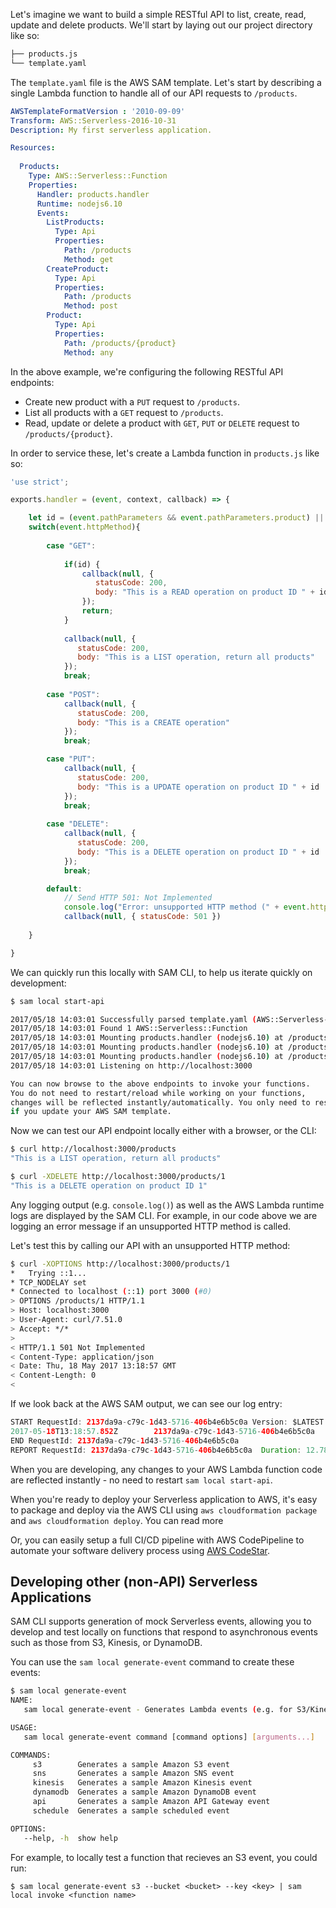 
Let's imagine we want to build a simple RESTful API to list, create, read, update and delete products. We'll start by laying out our project directory like so:

```bash
├── products.js
└── template.yaml
```

The `template.yaml` file is the AWS SAM template. Let's start by describing a single Lambda function to handle all of our API requests to `/products`.

```yaml
AWSTemplateFormatVersion : '2010-09-09'
Transform: AWS::Serverless-2016-10-31
Description: My first serverless application.

Resources:
            
  Products:
    Type: AWS::Serverless::Function
    Properties:
      Handler: products.handler
      Runtime: nodejs6.10
      Events:
        ListProducts:
          Type: Api
          Properties:
            Path: /products
            Method: get
        CreateProduct:
          Type: Api
          Properties:
            Path: /products
            Method: post
        Product:
          Type: Api
          Properties:
            Path: /products/{product}
            Method: any

```

In the above example, we're configuring the following RESTful API endpoints:

* Create new product with a `PUT` request to `/products`.
* List all products with a `GET` request to `/products`.
* Read, update or delete a product with `GET`, `PUT` or `DELETE` request to `/products/{product}`. 

In order to service these, let's create a Lambda function in `products.js` like so:

```javascript
'use strict';

exports.handler = (event, context, callback) => {

    let id = (event.pathParameters && event.pathParameters.product) || false;
    switch(event.httpMethod){
        
        case "GET":
            
            if(id) {
                callback(null, { 
                   statusCode: 200,
                   body: "This is a READ operation on product ID " + id
                });
                return;  
            } 
            
            callback(null, { 
               statusCode: 200,
               body: "This is a LIST operation, return all products"
            });
            break;
            
        case "POST":
            callback(null, { 
               statusCode: 200,
               body: "This is a CREATE operation"
            });
            break;

        case "PUT": 
            callback(null, { 
               statusCode: 200,
               body: "This is a UPDATE operation on product ID " + id
            });
            break;
             
        case "DELETE": 
            callback(null, { 
               statusCode: 200,
               body: "This is a DELETE operation on product ID " + id
            });
            break;

        default:
            // Send HTTP 501: Not Implemented
            console.log("Error: unsupported HTTP method (" + event.httpMethod + ")");
            callback(null, { statusCode: 501 })
            
    }

}
```

We can quickly run this locally with SAM CLI, to help us iterate quickly on development:

```bash
$ sam local start-api

2017/05/18 14:03:01 Successfully parsed template.yaml (AWS::Serverless-2016-10-31)
2017/05/18 14:03:01 Found 1 AWS::Serverless::Function
2017/05/18 14:03:01 Mounting products.handler (nodejs6.10) at /products [POST]
2017/05/18 14:03:01 Mounting products.handler (nodejs6.10) at /products/{product} [OPTIONS GET HEAD POST PUT DELETE TRACE CONNECT]
2017/05/18 14:03:01 Mounting products.handler (nodejs6.10) at /products [GET]
2017/05/18 14:03:01 Listening on http://localhost:3000

You can now browse to the above endpoints to invoke your functions.
You do not need to restart/reload while working on your functions,
changes will be reflected instantly/automatically. You only need to restart
if you update your AWS SAM template.
```

Now we can test our API endpoint locally either with a browser, or the CLI:

```bash
$ curl http://localhost:3000/products 
"This is a LIST operation, return all products"

$ curl -XDELETE http://localhost:3000/products/1
"This is a DELETE operation on product ID 1"
```

Any logging output (e.g. `console.log()`) as well as the AWS Lambda runtime logs are displayed by the SAM CLI. For example, in our code above we are logging an error message if an unsupported HTTP method is called. 

Let's test this by calling our API with an unsupported HTTP method:

```bash
$ curl -XOPTIONS http://localhost:3000/products/1
*   Trying ::1...
* TCP_NODELAY set
* Connected to localhost (::1) port 3000 (#0)
> OPTIONS /products/1 HTTP/1.1
> Host: localhost:3000
> User-Agent: curl/7.51.0
> Accept: */*
>
< HTTP/1.1 501 Not Implemented
< Content-Type: application/json
< Date: Thu, 18 May 2017 13:18:57 GMT
< Content-Length: 0
<
```

If we look back at the AWS SAM output, we can see our log entry:

```java
START RequestId: 2137da9a-c79c-1d43-5716-406b4e6b5c0a Version: $LATEST
2017-05-18T13:18:57.852Z        2137da9a-c79c-1d43-5716-406b4e6b5c0a    Error: unsupported HTTP method (OPTIONS)
END RequestId: 2137da9a-c79c-1d43-5716-406b4e6b5c0a
REPORT RequestId: 2137da9a-c79c-1d43-5716-406b4e6b5c0a  Duration: 12.78 ms      Billed Duration: 100 ms Memory Size: 0 MB       Max Memory Used: 29 MB
```

When you are developing, any changes to your AWS Lambda function code are reflected instantly - no need to restart `sam local start-api`.

When you're ready to deploy your Serverless application to AWS, it's easy to package and deploy via the AWS CLI using `aws cloudformation package` and `aws cloudformation deploy`. You can read more 

Or, you can easily setup a full CI/CD pipeline with AWS CodePipeline to automate your software delivery process using [AWS CodeStar][CodeStar].

## Developing other (non-API) Serverless Applications

SAM CLI supports generation of mock Serverless events, allowing you to develop and test locally on functions that respond to asynchronous events such as those from S3, Kinesis, or DynamoDB.

You can use the `sam local generate-event` command to create these events:

```bash
$ sam local generate-event
NAME:
   sam local generate-event - Generates Lambda events (e.g. for S3/Kinesis etc) that can be piped to 'sam local invoke'

USAGE:
   sam local generate-event command [command options] [arguments...]

COMMANDS:
     s3        Generates a sample Amazon S3 event
     sns       Generates a sample Amazon SNS event
     kinesis   Generates a sample Amazon Kinesis event
     dynamodb  Generates a sample Amazon DynamoDB event
     api       Generates a sample Amazon API Gateway event
     schedule  Generates a sample scheduled event

OPTIONS:
   --help, -h  show help
``` 

For example, to locally test a function that recieves an S3 event, you could run:

```
$ sam local generate-event s3 --bucket <bucket> --key <key> | sam local invoke <function name>
```


<!-- Links -->
[SAM]: https://github.com/awslabs/serverless-application-model
[CodeStar]: https://aws.amazon.com/codestar
